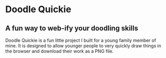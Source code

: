 # Doodle Quickie
## A fun way to web-ify your doodling skills

Doodle Quickie is a fun little project I built for a young family member of mine.
It is designed to allow younger people to very quickly draw things in the browser
and download their work as a PNG file.
